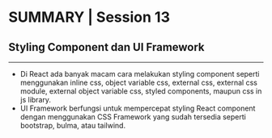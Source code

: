 # SUMMARY | Session 13

## Styling Component dan UI Framework

---

- Di React ada banyak macam cara melakukan styling component seperti menggunakan inline css, object variable css, external css, external css module, external object variable css, styled components, maupun css in js library.
- UI Framework berfungsi untuk mempercepat styling React component dengan menggunakan CSS Framework yang sudah tersedia seperti bootstrap, bulma, atau tailwind.
